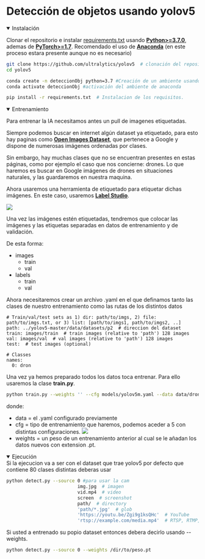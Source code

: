 # Detección de objetos usando yolov5

<details open>
<summary>Instalación</summary>

Clonar el repositorio e instalar [requirements.txt](https://github.com/ultralytics/yolov5/blob/master/requirements.txt) usando
[**Python>=3.7.0**](https://www.python.org/), ademas de 
[**PyTorch>=1.7**](https://pytorch.org/get-started/locally/).
Recomendado el uso de [**Anaconda**](https://www.anaconda.com/products/distribution) (en este proceso estara presente aunque no es necesario)


```bash
git clone https://github.com/ultralytics/yolov5  # clonación del repositorio
cd yolov5

conda create -n deteccionObj python=3.7 #Creación de un ambiente usando python 3.7 en anaconda.
conda activate deteccionObj #activación del ambiente de anaconda

pip install -r requirements.txt  # Instalacion de los requisitos.
```

</details>

<details open>
<summary>Entrenamiento</summary>

Para entrenar la IA necesitamos antes un pull de imagenes etiquetadas.

Siempre podemos buscar en internet algún dataset ya etiquetado, para esto hay paginas como [**Open Images Dataset**](https://storage.googleapis.com/openimages/web/visualizer/index.html?set=train&type=detection&c=%2Fm%2F01m2v), que pertenece a Google y dispone de numerosas imágenes ordenadas por clases.

Sin embargo, hay muchas clases que no se encuentran presentes en estas páginas, como por ejemplo el caso que nos concierne: drones. Lo que haremos es buscar en Google imágenes de drones en situaciones naturales, y las guardaremos en nuestra maquina.

Ahora usaremos una herramienta de etiquetado para etiquetar dichas imágenes. En este caso, usaremos [**Label Studio**](https://labelstud.io/).

![](https://repository-images.githubusercontent.com/192640529/970b6900-817b-11eb-9f57-adf3f87c6ff9)

Una vez las imágenes estén etiquetadas, tendremos que colocar las imágenes y las etiquetas separadas en datos de entrenamiento y de validación.

De esta forma:

- images
    - train
    - val
-  labels
    - train
    - val

Ahora necesitaremos crear un archivo .yaml en el que definamos tanto las clases de nuestro entrenamiento como las rutas de los distintos datos

```yalm
# Train/val/test sets as 1) dir: path/to/imgs, 2) file: path/to/imgs.txt, or 3) list: [path/to/imgs1, path/to/imgs2, ..]
path: ../yolov5-master/data/datasets/p2  # direccion del dataset
train: images/train  # train images (relative to 'path') 128 images
val: images/val  # val images (relative to 'path') 128 images
test:  # test images (optional)

# Classes
names:
  0: dron
```

Una vez ya hemos preparado todos los datos toca entrenar. Para ello usaremos la clase **train.py**.

```bash 
python train.py --weights '' --cfg models/yolov5m.yaml --data data/drones.yaml
```

donde:
- data = el .yaml configurado previamente
- cfg = tipo de entrenamiento que haremos, podemos aceder a 5 con distintas configuraciones.
  ![](https://github.com/ultralytics/yolov5/releases/download/v1.0/model_comparison.png)
- weights = un peso de un entrenamiento anterior al cual se le añadan los datos nuevos con extension .pt.

</details>

<details open>
<summary>Ejecución</summary>
Si la ejecucion va a ser con el dataset que trae yolov5 por defecto que contiene 80 clases distintas deberas usar

```bash 
python detect.py --source 0 #para usar la cam
                          img.jpg  # imagen
                          vid.mp4  # video
                          screen  # screenshot
                          path/  # directory
                          'path/*.jpg'  # glob
                          'https://youtu.be/Zgi9g1ksQHc'  # YouTube
                          'rtsp://example.com/media.mp4'  # RTSP, RTMP, HTTP stream
```
Si usted a entrenado su popio dataset entonces debera decirlo usando --weights.

```bash 
python detect.py --source 0 --weights /dir/to/peso.pt
```
</details>